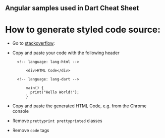 Angular samples used in Dart Cheat Sheet
----------------------------------------

# How to generate styled code source:

- Go to [stackoverflow](http://stackoverflow.com/questions/ask):
- Copy and paste your code with the following header

        <!-- language: lang-html -->
        
            <div>HTML Code</div>
            
        <!-- language: lang-dart -->
    
            main() {
              print("Hello World!");
            }
- Copy and paste the generated HTML Code, e.g. from the Chrome console
- Remove `prettyprint prettyprinted` classes
- Remove `code` tags
